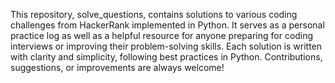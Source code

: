 This repository, solve_questions, contains solutions to various coding challenges from HackerRank implemented in Python. It serves as a personal practice log as well as a helpful resource for anyone preparing for coding interviews or improving their problem-solving skills. Each solution is written with clarity and simplicity, following best practices in Python. Contributions, suggestions, or improvements are always welcome!
